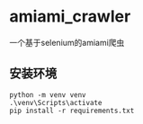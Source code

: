 # amiami_crawler

一个基于selenium的amiami爬虫

## 安装环境

```
python -m venv venv
.\venv\Scripts\activate 
pip install -r requirements.txt
```